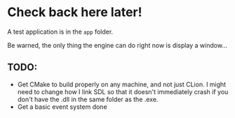 # Check back here later!
A test application is in the `app` folder.

Be warned, the only thing the engine can do right now is display a window...

## TODO:
- Get CMake to build properly on any machine, and not just CLion. I might need to change how I link SDL so that it doesn't immediately crash if you don't have the .dll in the same folder as the .exe.
- Get a basic event system done